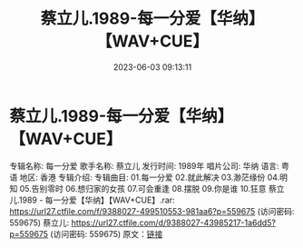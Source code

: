 ﻿---
title: 蔡立儿.1989-每一分爱【华纳】【WAV+CUE】
date: 2023-06-03 09:13:11
categories: WAV车载音乐、镜像
tags: 华语中文
---
# 蔡立儿.1989-每一分爱【华纳】【WAV+CUE】

专辑名称: 每一分爱
歌手名称: 蔡立儿
发行时间: 1989年
唱片公司: 华纳
语言: 粤语
地区: 香港
专辑介绍:
专辑曲目:
01.每一分爱
02.就此解决
03.渺茫缘份
04.明知
05.告别零时
06.想归家的女孩
07.可会重逢
08.摆脱
09.你是谁
10.狂意
蔡立儿.1989 - 每一分爱【华纳】【WAV+CUE】.rar: https://url27.ctfile.com/f/9388027-499510553-981aa6?p=559675
(访问密码: 559675)
蔡立儿: https://url27.ctfile.com/d/9388027-43985217-1a6dd5?p=559675
(访问密码: 559675)
原文：[链接](https://blog.sina.com.cn/s/blog_1647c7e7601031265.html)